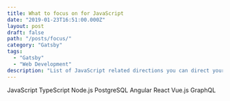 ```yaml
---
title: What to focus on for JavaScript
date: "2019-01-23T16:51:00.000Z"
layout: post
draft: false
path: "/posts/focus/"
category: "Gatsby"
tags:
  - "Gatsby"
  - "Web Development"
description: "List of JavaScript related directions you can direct your focus on"
---
```



JavaScript
TypeScript
Node.js
PostgreSQL
Angular
React
Vue.js
GraphQL



